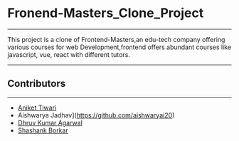 # Fronend-Masters_Clone_Project
----
This project is a clone of Frontend-Masters,an edu-tech company offering various courses for web Development,frontend offers abundant courses like javascript, vue, react with different tutors.
***
## Contributors
---
+ [Aniket Tiwari](https://github.com/aniketT23)
+ Aishwarya Jadhav](https://github.com/aishwaryaj20)
+ [Dhruv Kumar Agarwal](https://github.com/Dhruvkagrawal)
+ [Shashank Borkar](https://github.com/ShashankSKB)


